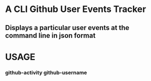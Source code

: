 # A CLI Github User Events Tracker
## Displays a particular user events at the command line in json format

# USAGE
### github-activity github-username
